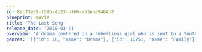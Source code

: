 ```yaml
---
id: 8ec73e59-f59b-4b23-b766-a53eba9404b2
blueprint: movie
title: 'The Last Song'
release_date: '2010-03-31'
overview: 'A drama centered on a rebellious girl who is sent to a Southern beach town for the summer to stay with her father. Through their mutual love of music, the estranged duo learn to reconnect.'
genres: '[{"id": 18, "name": "Drama"}, {"id": 10751, "name": "Family"}, {"id": 10749, "name": "Romance"}]'
---
```


